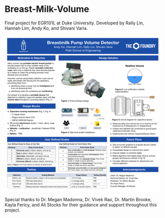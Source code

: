 # Breast-Milk-Volume

Final project for EGR101L at Duke University. Developed by Rally Lin, Hannah Lim, Andy Ko, and Shivani Varia. 

![Poster](poster.png)

Special thanks to Dr. Megan Madonna, Dr. Vivek Rao, Dr. Martin Brooke, Kayla Fericy, and Ali Stocks for their guidance and support throughout this project.
